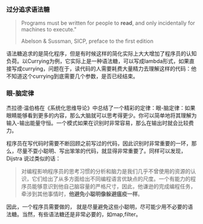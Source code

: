### 过分追求语法糖

> Programs must be written for people to **read**, and only incidentally for machines to execute."
>
> Abelson & Sussman, SICP, preface to the first edition

语法糖追求的是简化程序，但是有时候这样的简化实际上大大增加了程序员的认知负荷。以Currying为例，它实际上是一种语法糖，可以写成lambda形式，如果直接写成currying，问题在于，读代码的人需要耗费大量精力去理解这样的代码：他不知道这个currying到底需要几个参数，是否已经结束。

### 眼-脑定律

杰拉德·温伯格在《系统化思维导论》中总结了一个精彩的定律：眼-脑定律：如果眼睛能够看到更多的内容，那么大脑就可以思考得更少。你可以简单地将其理解为输入-输出能量守恒。一个模式如果在识别时非常容易，那么在输出时就会比较费力。

程序员在写代码时需要不断回顾之前写过的代码，因此识别时非常重要的一环，那么，尽量不耍小聪明、写出笨笨的代码，就显得非常重要了。同样可以发现，Dijstra 说过类似的话：

> 对编程影响程序员的思考习惯的分析和脑力是我们几乎不曾使用的资源的认识，它们给出了从多方面给出不同编程语言优缺点的尺度。一个有能力的程序员能够意识到他自己脑容量的严格尺寸，因此，他谦逊的完成编程任务，牵涉到其他事情时，**他避免小聪明像躲避瘟疫一样**。

因此，一个程序员需要做的， 就是尽量避免这些小聪明，尽可能少用不必要的语法糖。当然，有些语法糖还是非常必要的，如map,filter。



